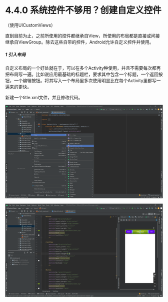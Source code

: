 # 4.4.0 系统控件不够用？创建自定义控件

（使用UICustomViews）

直到目前为止，之前所使用的控件都继承自View，所使用的布局都是直接或间接继承自ViewGroup。除去这些自带的控件，Android允许自定义控件并使用。

##### 1 引入布局

自定义布局的一个好处就在于，可以在多个Activity种使用，并且不需要每次都再把布局写一遍。比如说应用最基础的标题栏，要求其中包含一个标题，一个返回按钮，一个编辑按钮。将其写入一个布局里多次使用明显比在每个Activity里都写一遍来的更快。

新建一个title.xml文件，并且修改代码。

![1667808348681](image/4.4.0系统控件不够用？创建自定义控件/1667808348681.png)

![1667808883088](image/4.4.0系统控件不够用？创建自定义控件/1667808883088.png)
